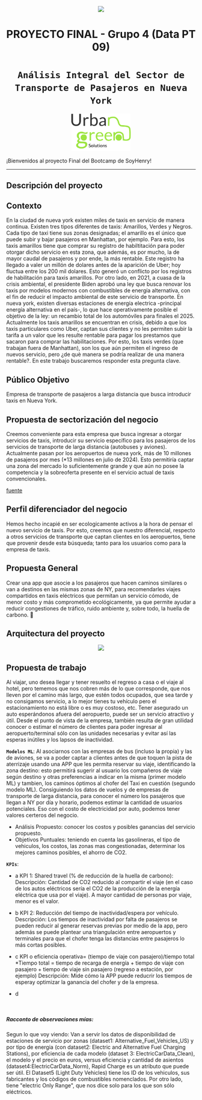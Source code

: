 
<p align=center><img src=https://d31uz8lwfmyn8g.cloudfront.net/Assets/logo-henry-white-lg.png><p>

# <h1 align=center> **PROYECTO FINAL - Grupo 4 (Data PT 09)** </h1>

# <h1 align=center>**`Análisis Integral del Sector de Transporte de Pasajeros en Nueva York`**</h1>

<p align="center">
<img src="logos/LogoUrbanGreen.png"  height=100>
</p>

¡Bienvenidos al  proyecto Final del Bootcamp de SoyHenry!
<hr>  

## **Descripción del proyecto**

## Contexto

En la ciudad de nueva york existen miles de taxis en servicio de manera continua. Existen tres tipos diferentes de taxis: Amarillos, Verdes y Negros. Cada tipo de taxi tiene sus zonas designadas; el amarillo es el único que puede subir y bajar pasajeros en Manhattan, por ejemplo. Para esto, los taxis amarillos tiene que comprar su registro de habiltitación para poder otorgar dicho servicio en esta zona, que además, es por mucho, la de mayor caudal de pasajeros y por ende, la más rentable. Este registro ha llegado a valer un millón de dolares antes de la aparición de Uber; hoy fluctua entre los 200 mil dolares. Esto generó un conflicto por los registros de habilitación para taxis amarillos.
Por otro lado, en 2021, a cuasa de la crisis ambiental, el presidente Biden aprobó una ley que busca renovar los taxis por modelos modernos con combustibles de energía alternativa, con el fin de reducir el impacto ambiental de este servicio de transporte. En nueva york, existen diversas estaciones de energía electrica -principal energía alternativa en el país-, lo que hace operativamente posible el objetivo de la ley: un recambio total de los automóviles para finales el 2025. Actualmente los taxis amarillos se encuentran en crisis, debido a que los taxis particulares como Uber, captan sus clientes y no les permiten subir la tarifa a un valor que les resulte rentable para pagar los prestamos que sacaron para comprar las habilitaciones. Por esto, los taxis verdes (que trabajan fuera de Manhattan), son los que aún permiten el ingreso de nuevos servicio, pero ¿de què manera se podría realizar de una manera rentable?. En este trabajo buscaremos responder esta pregunta clave.

## Público Objetivo
Empresa de transporte de pasajeros a larga distancia que busca introducir taxis en Nueva York.

## Propuesta de sectorización del negocio
Creemos conveniente para esta empresa que busca ingresar a otorgar servicios de taxis, introducir su servicio específico para los pasajeros de los servicios de transporte de larga distancia (autobuses y aviones). Actualmente pasan por los aeropuertos de nueva york, más de 10 millones de pasajeros por mes (*13 millones en julio de 2024). Esto permitiría captar una zona del mercado lo suficientemente grande y que aún no posee la competencia y la sobreoferta presente en el servicio actual de taxis convencionales.

[fuente](https://www.panynj.gov/airports/en/statistics-general-info.html)

## Perfil diferenciador del negocio
Hemos hecho incapié en ser ecologicamente activos a la hora de pensar el nuevo servicio de taxis. Por esto, creemos que nuestro diferencial, respecto a otros servicios de transporte que captan clientes en los aeropuertos, tiene que provenir desde esta búsqueda; tanto para los usuarios como para la empresa de taxis.  

## Propuesta General

Crear una app que asocie a los pasajeros que hacen caminos similares o van a destinos en las mismas zonas de NY, para recomendarles viajes compartidos en taxis eléctricos que permitan un servicio cómodo, de menor costo y más comprometido ecológicamente, ya que permite ayudar a reducir congestiones de tráfico, ruido ambiente y, sobre todo, la huella de carbono. :muscle:

## **Arquitectura del proyecto**
<p align="center">
<img src="https://github.com/AgustinNiederle/ProyectoFinalPrueba/blob/main/gr%C3%A1ficos/primera%20arquitectura%20de%20proyecto.jpg"  height=500>
</p>

## **Propuesta de trabajo**
Al viajar, uno desea llegar y tener resuelto el regreso a casa o el viaje al hotel, pero tememos que nos cobren más de lo que corresponde, que nos lleven por el camino más largo, que estén todos ocupados, que sea tarde y no consigamos servicio, a lo mejor tienes tu vehículo pero el estacionamiento no está libre o es muy costoso, etc. Tener asegurado un auto esperándonos afuera del aeropuerto, puede ser un servicio atractivo y útil. Desde el punto de vista de la empresa, también resulta de gran utilidad conocer o estimar el número de clientes para poder ingresar al aeropuerto/terminal sólo con las unidades necesarias y evitar así las esperas inútiles y los lapsos de inactividad.

**`Modelos ML`**:
Al asociarnos con las empresas de bus (incluso la propia) y las de aviones, se va a poder captar a clientes antes de que toquen la pista de aterrizaje usando una APP que les permita reservar su viaje, identificando la zona destino: esto permitirá sugerir al usuario los compañeros de viaje según destino y otras preferencias a indicar en la misma (primer modelo ML) y tambien, los caminos óptimos al chofer del Taxi en cuestión (segundo modelo ML). 
Consiguiendo los datos de vuelos y de empresas de transporte de larga distancia, para conocer el número los pasajeros que llegan a NY por día y horario, podemos estimar la cantidad de usuarios potenciales. Eso con el costo de electricidad por auto, podemos tener valores certeros del negocio.

+ Análisis Propuesto: conocer los costos y posibles ganancias del servicio propuesto.
+ Objetivos Puntuales: teniendo en cuenta las gasolineras, el tipo de vehiculos, los costos, las zonas mas congestionadas, determinar los mejores caminos posibles, el ahorro de CO2.


**`KPIs`**:

+ a KPI 1: Shared travel (% de reducción de la huella de carbono): 
Descripción: Cantidad de CO2 reducido al compartir el viaje (en el caso de los autos eléctricos sería el CO2 de la producción de la energía eléctrica que usa por el viaje). A mayor cantidad de personas por viaje, menor es el valor.


+ b KPI 2: Reducción del tiempo de inactividad/espera por vehículo.
Descripción: Los tiempos de inactividad por falta de pasajeros se pueden reducir al generar reservas previas por medio de la app, pero además se puede plantear una triangulación entre aeropuertos y terminales para que el chofer tenga las distancias entre pasajeros lo más cortas posibles.

  
+ c KPI o eficiencia operativa= (tiempo de viaje con pasajero)/tiempo total 
*Tiempo total = tiempo de recarga de energía + tiempo de viaje con pasajero + tiempo de viaje sin pasajero (regreso a estación, por ejemplo)
Descripción: Mide cómo la APP puede reducrir los tiempos de esperay optimizar la ganancia del chofer y de la empresa.  


+ d

<br/>

##### Racconto de observaciones mías: 
Segun lo que voy viendo: Van a servir los datos de disponibilidad de estaciones de servicio por zonas (dataset1: Alternative_Fuel_Vehicles_US) y por
tipo de energia (con dataset2: Electric and Alternative Fuel Charging Stations), 
por eficiencia de cada modelo (dataset 3: ElectricCarData_Clean),
el modelo y el precio en euros, versus eficiencia y cantidad de asientos (dataset4:ElectricCarData_Norm), 
Rapid Charge es un atributo que puede ser útil. 
El Dataset5 (Light Duty Vehicles) tiene los ID de los vehiculos, sus fabricantes y los còdigos de combustibles nomenclados. 
Por otro lado, tiene "electric Only Range", que nos dice solo para los que son sólo eléctricos.
